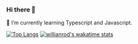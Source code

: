 ### Hi there 👋

🌱 I’m currently learning Typescript and Javascript.

[![Top Langs](https://github-readme-stats.vercel.app/api/top-langs/?username=S-rim&layout=compact)](https://github.com/anuraghazra/github-readme-stats)
[![willianrod's wakatime stats](https://github-readme-stats.vercel.app/api/wakatime?username=S-rim&layout=compact)](https://github.com/anuraghazra/github-readme-stats)
